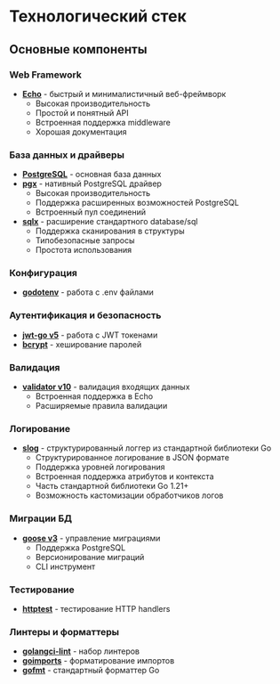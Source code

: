# Технологический стек

## Основные компоненты

### Web Framework

- **[Echo](https://github.com/labstack/echo/v4)** - быстрый и минималистичный веб-фреймворк
  - Высокая производительность
  - Простой и понятный API
  - Встроенная поддержка middleware
  - Хорошая документация

### База данных и драйверы

- **[PostgreSQL](https://www.postgresql.org/)** - основная база данных
- **[pgx](https://github.com/jackc/pgx)** - нативный PostgreSQL драйвер
  - Высокая производительность
  - Поддержка расширенных возможностей PostgreSQL
  - Встроенный пул соединений
- **[sqlx](https://github.com/jmoiron/sqlx)** - расширение стандартного database/sql
  - Поддержка сканирования в структуры
  - Типобезопасные запросы
  - Простота использования

### Конфигурация

- **[godotenv](https://github.com/joho/godotenv)** - работа с .env файлами

### Аутентификация и безопасность

- **[jwt-go v5](https://github.com/golang-jwt/jwt/v5)** - работа с JWT токенами
- **[bcrypt](https://pkg.go.dev/golang.org/x/crypto/bcrypt)** - хеширование паролей

### Валидация

- **[validator v10](https://github.com/go-playground/validator)** - валидация входящих данных
  - Встроенная поддержка в Echo
  - Расширяемые правила валидации

### Логирование

- **[slog](https://pkg.go.dev/log/slog)** - структурированный логгер из стандартной библиотеки Go
  - Структурированное логирование в JSON формате
  - Поддержка уровней логирования
  - Встроенная поддержка атрибутов и контекста
  - Часть стандартной библиотеки Go 1.21+
  - Возможность кастомизации обработчиков логов

### Миграции БД

- **[goose v3](https://github.com/pressly/goose)** - управление миграциями
  - Поддержка PostgreSQL
  - Версионирование миграций
  - CLI инструмент

### Тестирование

- **[httptest](https://pkg.go.dev/net/http/httptest)** - тестирование HTTP handlers

### Линтеры и форматтеры

- **[golangci-lint](https://github.com/golangci/golangci-lint)** - набор линтеров
- **[goimports](https://pkg.go.dev/golang.org/x/tools/cmd/goimports)** - форматирование импортов
- **[gofmt](https://pkg.go.dev/cmd/gofmt)** - стандартный форматтер Go
